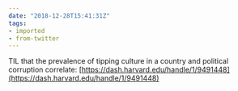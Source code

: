```yaml
---
date: "2018-12-28T15:41:31Z"
tags:
- imported
- from-twitter
---
```

TIL that the prevalence of tipping culture in a country and political corruption correlate: [https://dash.harvard.edu/handle/1/9491448](https://dash.harvard.edu/handle/1/9491448)
